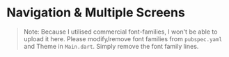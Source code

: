 # Navigation & Multiple Screens

> Note: Because I utilised commercial font-families, I won't be able to upload it here. Please modify/remove font families from `pubspec.yaml` and Theme in `Main.dart`. Simply remove the font family lines.
